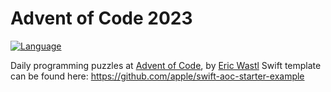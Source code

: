 # Advent of Code 2023

[![Language](https://img.shields.io/badge/language-Swift-red.svg)](https://swift.org)

Daily programming puzzles at [Advent of Code](https://adventofcode.com/), by [Eric Wastl](http://was.tl/)
Swift template can be found here: https://github.com/apple/swift-aoc-starter-example

